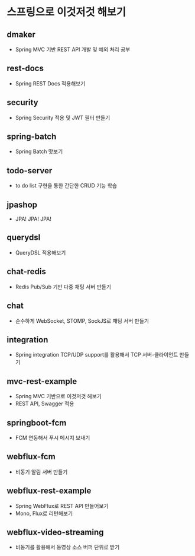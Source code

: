 # 스프링으로 이것저것 해보기

## dmaker
- Spring MVC 기반 REST API 개발 및 예외 처리 공부

## rest-docs
- Spring REST Docs 적용해보기

## security
- Spring Security 적용 및 JWT 필터 만들기

## spring-batch
- Spring Batch 맛보기

## todo-server
- to do list 구현을 통한 간단한 CRUD 기능 학습

## jpashop
- JPA! JPA! JPA!

## querydsl
- QueryDSL 적용해보기

## chat-redis
- Redis Pub/Sub 기반 다중 채팅 서버 만들기

## chat
- 순수하게 WebSocket, STOMP, SockJS로 채팅 서버 만들기

## integration
- Spring integration TCP/UDP support를 활용해서 TCP 서버-클라이언트 만들기

## mvc-rest-example
- Spring MVC 기반으로 이것저것 해보기
- REST API, Swagger 적용

## springboot-fcm
- FCM 연동해서 푸시 메시지 보내기

## webflux-fcm
- 비동기 알림 서버 만들기

## webflux-rest-example
- Spring WebFlux로 REST API 만들어보기
- Mono, Flux로 리턴해보기

## webflux-video-streaming
- 비동기를 활용해서 동영상 소스 버퍼 단위로 받기
